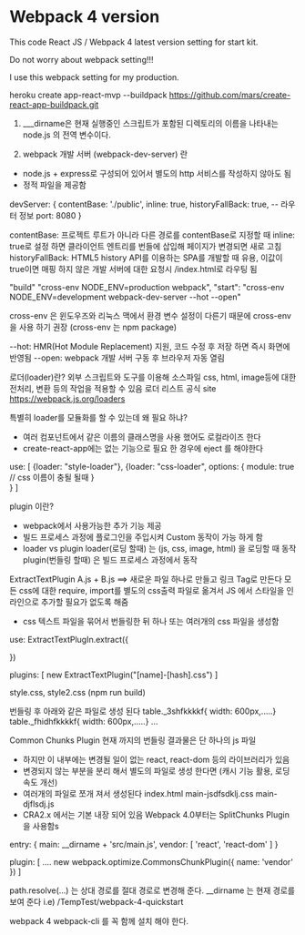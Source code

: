 # Webpack 4 version

 This code React JS / Webpack 4 latest version setting for start kit.


 Do not worry about webpack setting!!!


 I use this webpack setting for my production.


heroku create app-react-mvp --buildpack https://github.com/mars/create-react-app-buildpack.git


1. ___dirname은 현재 실행중인 스크립트가 포함된 디렉토리의 이름을 나타내는 node.js 의 전역 변수이다.

2. webpack 개발 서버 (webpack-dev-server) 란 
 - node.js + express로 구성되어 있어서 별도의 http 서비스를 작성하지 않아도 됨
 - 정적 파일을 제공함

devServer: {
    contentBase: './public',
    inline: true,
    historyFallBack: true, -- 라우터 정보
    port: 8080
}

contentBase: 프로젝트 루트가 아니라 다른 경로를 contentBase로 지정할 때
inline: true로 설정 하면 클라이언트 엔트리를 번들에 삽입해 페이지가 변경되면 새로 고침
historyFallBack: HTML5 history API를 이용하는 SPA를 개발할 때 유용, 이값이 true이면 매핑 하지 않은 개발 서버에 대한 요청시 /index.html로 라우팅 됨


"build" "cross-env NODE_ENV=production webpack",
"start": "cross-env NODE_ENV=development webpack-dev-server --hot --open"

cross-env 은 윈도우즈와 리눅스 맥에서 환경 변수 설정이 다른기 때문에 cross-env을 사용 하기 권장 (cross-env 는 npm package)

--hot: HMR(Hot Module Replacement) 지원, 코드 수정 후 저장 하면 즉시 화면에 반영됨
--open: webpack 개발 서버 구동 후 브라우저 자동 열림 


로더(loader)란?
외부 스크립트와 도구를 이용해 소스파일 css, html, image등에 대한 전처리, 변환 등의 작업을 적용할 수 있음
로더 리스트 공식 site https://webpack.js.org/loaders

특별히 loader를 모듈화를 할 수 있는데 왜 필요 하냐?
- 여러 컴포넌트에서 같은 이름의 클래스명을 사용 했어도 로컬라이즈 한다
- create-react-app에는 없는 기능으로 필요 한 경우에 eject 를 해야한다

use: [
    {loader: "style-loader"},
    {loader: "css-loader",
     options: {
         module: true   // css 이름이 충될 될때 
     }   
    }
]

plugin 이란?
- webpack에서 사용가능한 추가 기능 제공
- 빌드 프로세스 과정에 플로그인을 주입시켜 Custom 동작이 가능 하게 함
- loader vs plugin 
 loader(로딩 할때) 는 (js, css, image, html) 을 로딩할 때 동작
 plugin(번들링 할때) 은 빌드 프로세스 과정에서 동작


ExtractTextPlugin
A.js + B.js ==>  새로운 파일 하나로 만들고 링크 Tag로 만든다
모든 css에 대한 require, import를 별도의 css출력 파일로 옮겨서 JS 에서 스타일을 인라인으로 추가할 필요가 없도록 해줌
- css 텍스트 파일을 묶어서 번들링한 뒤 하나 또는 여러개의 css 파일을 생성함

use: ExtractTextPlugIn.extract({

})

plugins: [
    new ExtractTextPlugin("[name]-[hash].css")
]

style.css, style2.css (npm run build) 

번들링 후 아래와 같은 파일로 생성 된다
table._3shfkkkkf{ width: 600px,.....}
table._fhidhfkkkkf{ width: 600px,.....}
...


Common Chunks Plugin
현재 까지의 번들링 결과물은 단 하나의 js 파일
- 하지만 이 내부에는 변경될 일이 없는 react, react-dom 등의 라이브러리가 있음
- 변경되지 않는 부분을 분리 해서 별도의 파일로 생성 한다면 (캐시 기능 활용, 로딩 속도 개선)
- 여러개의 파일로 쪼개 져서 생성된다
index.html
main-jsdfsdklj.css
main-djflsdj.js
- CRA2.x 에서는 기본 내장 되어 있음
Webpack 4.0부터는 SplitChunks Plugin을 사용함s

entry: {
    main: __dirname + 'src/main.js',
    vendor: [
        'react',
        'react-dom'
    ]
}

plugin: [
....
    new webpack.optimize.CommonsChunkPlugin({
        name: 'vendor'
    })
]


path.resolve(...) 는 상대 경로를 절대 경로로 변경해 준다.
__dirname 는 현재 경로를 보여 준다 i.e) /TempTest/webpack-4-quickstart

webpack 4 webpack-cli 를 꼭 함께 설치 해야 한다.